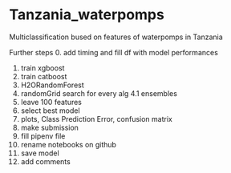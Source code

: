 # Tanzania_waterpomps
Multiclassification bused on features of waterpomps in Tanzania 

Further steps
0. add timing and fill df with model performances
1. train xgboost
2. train catboost
3. H2ORandomForest
4. randomGrid search for every alg
4.1 ensembles
5. leave 100 features
6. select best model
7. plots, Class Prediction Error, confusion matrix
8. make submission 
9. fill pipenv file 
10. rename notebooks on github
11. save model
12. add comments
